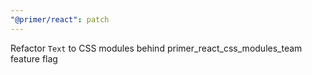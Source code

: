 ```yaml
---
"@primer/react": patch
---
```


Refactor `Text` to CSS modules behind primer_react_css_modules_team feature flag
